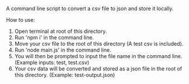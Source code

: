 A command line script to convert a csv file to json and store it locally.

How to use:

1. Open terminal at root of this directory.
2. Run 'npm i' in the command line.
3. Move your csv file to the root of this directory (A test csv is included).
4. Run 'node main.js' in the command line.
5. You will then be prompted to input the file name in the command line.
(Example inputs: test, test.csv)
6. Your csv data will be converted and stored as a json file in the root of this directory.
(Example: test-output.json)
